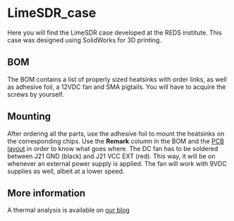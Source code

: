 # LimeSDR_case

Here you will find the LimeSDR case developed at the REDS institute. This case was designed using SolidWorks for 3D printing.

## BOM

The BOM contains a list of properly sized heatsinks with order links, as well as adhesive foil, a 12VDC fan and SMA pigtails. You will have to acquire the screws by yourself.

## Mounting

After ordering all the parts, use the adhesive foil to mount the heatsinks on the corresponding chips. Use the **Remark** column in the BOM and the [PCB layout](https://github.com/myriadrf/LimeSDR-USB/blob/master/hardware/plug/1v4/Project%20Outputs%20for%20LimeSDR-USB_1v4_LMS031pad/LimeSDR-USB_1v4_PCB_Drawings.PDF) in order to know what goes where. The DC fan has to be soldered between J21 GND (black) and J21 VCC EXT (red). This way, it will be on whenever an external power supply is applied. The fan will work with 9VDC supplies as well, albeit at a lower speed.

## More information

A thermal analysis is available on [our blog](http://blog.reds.ch/?p=207)
